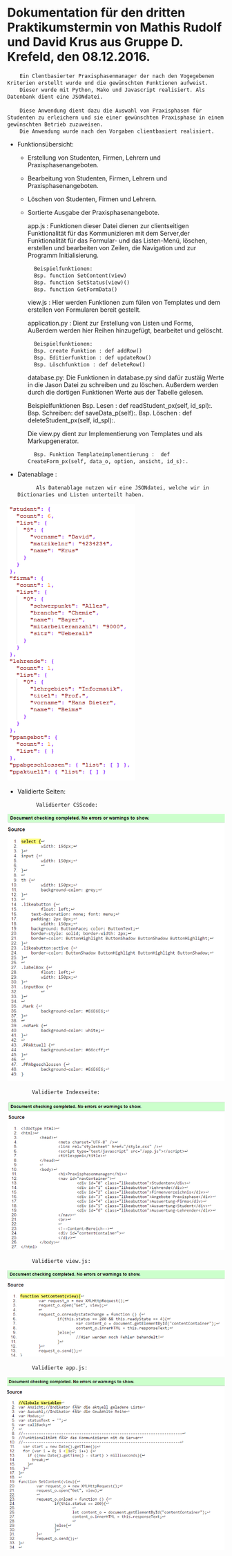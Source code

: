 # Dokumentation für den dritten Praktikumstermin von Mathis Rudolf und David Krus aus Gruppe D. Krefeld, den 08.12.2016.

		Ein Clentbasierter Praxisphasenmanager der nach den Vogegebenen Kriterien erstellt wurde und die gewünschten Funktionen aufweist.
		Dieser wurde mit Python, Mako und Javascript realisiert. Als Datenbank dient eine JSONdatei.

		Diese Anwendung dient dazu die Auswahl von Praxisphasen für Studenten zu erleichern und sie einer gewünschten Praxisphase in einem gewünschten Betrieb zuzuweisen.
		Die Anwendung wurde nach den Vorgaben clientbasiert realisiert.
		 
* Funktionsübersicht:
	+ Erstellung von Studenten, Firmen, Lehrern und Praxisphasenangeboten.
	+ Bearbeitung von Studenten, Firmen, Lehrern und Praxisphasenangeboten.
	+ Löschen von Studenten, Firmen und Lehrern.
	+ Sortierte Ausgabe der Praxisphasenangebote.


		app.js : Funktionen dieser Datei dienen zur clientseitigen Funktionalität für das Kommunizieren mit dem Server,der Funktionalität für das Formular- und das Listen-Menü,
		löschen, erstellen und bearbeiten von Zeilen, die Navigation und zur Programm Initialisierung.

			Beispielfunktionen:
			Bsp. function SetContent(view)
			Bsp. function SetStatus(view)()
			Bsp. function GetFormData()
		
		
		view.js : Hier werden Funktionen zum fülen von Templates und dem erstellen von Formularen bereit gestellt.
			
			
		application.py : Dient zur Erstellung von Listen und Forms, Außerdem werden hier Reihen hinzugefügt, bearbeitet und gelöscht.

			Beispielfunktionen:
			Bsp. create Funktion : def addRow()
			Bsp. Editierfunktion : def updateRow()
			Bsp. Löschfunktion : def deleteRow()


		database.py:
		Die Funktionen in database.py sind dafür zustäig Werte in die Jason Datei zu schreiben und zu löschen.
		Außerdem werden durch die dortigen Funktionen Werte aus der Tabelle gelesen.

		Beispielfunktionen
			Bsp. Lesen : def readStudent_px(self, id_spl):.
			Bsp. Schreiben: def saveData_p(self):.
			Bsp. Löschen : def deleteStudent_px(self, id_spl):.

		Die view.py dient zur Implementierung von Templates und als Markupgenerator.

			Bsp. Funktion Templateimplementierung :  def CreateForm_px(self, data_o, option, ansicht, id_s):.
				
				
				
* Datenablage : 

			Als Datenablage nutzen wir eine JSONdatei, welche wir in Dictionaries und Listen unterteilt haben.
![abc](json.png)
			
			
* Validierte Seiten:
					
					
					
					
					
			Validierter CSScode:
![css](css.png)
					
					
					
					
			Validierte Indexseite:
![index](index.png)
					
					
			Validierte view.js:
![view](view.png)
					
					
			Validierte app.js:
![app](app.png)